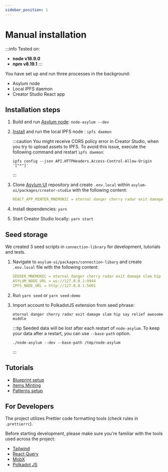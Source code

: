 ```yaml
---
sidebar_position: 1
---
```


# Manual installation

:::info
Tested on:
- **node v18.9.0**
- **npm v8.19.1**
:::

You have set up and run three processes in the background:

-  Asylum node
-  Local IPFS daemon
-  Creator Studio React app

## Installation steps

1. Build and run [Asylum node](../../node/installation): `node-asylum --dev`


2. [Install](https://docs.ipfs.io/install/command-line/#official-distributions) and run the local IPFS node : `ipfs daemon`

    :::caution
    You might receive CORS policy error in Creator Studio, when you try to upload assets to IPFS.
    To avoid this issue, execute the following command and restart `ipfs daemon`:
    
    ```
    ipfs config --json API.HTTPHeaders.Access-Control-Allow-Origin '["*"]'
    ```
    :::

3. Clone [Asylum UI](https://gitlab.com/asylum-space/asylum-ui) repository and create `.env.local` within `asylum-ui/packages/creator-studio` with the following content:
    ```yaml title="asylum-ui/packages/creator-studio/.env.local"
    REACT_APP_MINTER_MNEMONIC = eternal danger cherry radar exit damage slam hip say relief awesome middle
    ```

4. Install dependencies: `yarn`

5. Start Creator Studio locally: `yarn start`


## Seed storage

We created 3 seed scripts in `connection-library` for development, tutorials and tests.


1. Navigate to `asylum-ui/packages/connection-libary` and create `.env.local` file with the following content:

    ```yaml title="asylum-ui/packages/connection-libary/.env.local"
    SEEDER_MNEMONIC = eternal danger cherry radar exit damage slam hip say relief awesome middle
    ASYLUM_NODE_URL = ws://127.0.0.1:9944
    IPFS_NODE_URL = http://127.0.0.1:5001
    ```

2. Run `yarn seed` or `yarn seed:demo`

3. Import account to PolkadotJS extension from seed phrase:

    ```
    eternal danger cherry radar exit damage slam hip say relief awesome middle
    ```

    :::tip
    Seeded data will be lost after each restart of `node-asylum`. To keep your data after a restart, you can use `--base-path` option.
    
    ```
    ./node-asylum --dev --base-path /tmp/node-asylum
    ```
    :::



## Tutorials

-  [Blueprint setup](../../tutorials/testing-guide-blueprint-setup)
-  [Items Minting](../../tutorials/testing-guide-items-minting)
-  [Patterns setup](../../tutorials/testing-guide-patterns)

## For Developers

The project utilizes Prettier code formatting tools (check rules in `.prettierrc`).

Before starting development, please make sure you're familiar with the tools used across the project:

-  [Tailwind](https://tailwindcss.com/docs/installation)
-  [React Query](https://react-query.tanstack.com/overview)
-  [MobX](https://mobx.js.org/README.html)
-  [Polkadot JS](https://polkadot.js.org/docs/api/)
